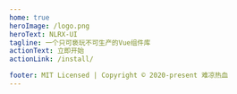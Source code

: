 ```yaml
---
home: true
heroImage: /logo.png
heroText: NLRX-UI
tagline: 一个只可亵玩不可生产的Vue组件库
actionText: 立即开始
actionLink: /install/

footer: MIT Licensed | Copyright © 2020-present 难凉热血
---
```


